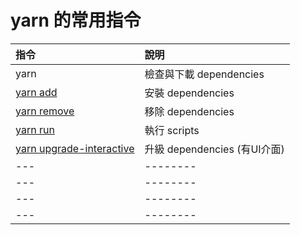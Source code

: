 # yarn 的常用指令

| 指令                                                                            | 說明                         |
| :------------------------------------------------------------------------------ | :--------------------------- |
| yarn                                                                            | 檢查與下載 dependencies      |
| [yarn add](https://yarnpkg.com/en/docs/cli/add)                                 | 安裝 dependencies            |
| [yarn remove](https://yarnpkg.com/en/docs/cli/remove)                           | 移除 dependencies            |
| [yarn run](https://yarnpkg.com/en/docs/cli/run)                                 | 執行 scripts                 |
| [yarn upgrade-interactive](https://yarnpkg.com/en/docs/cli/upgrade-interactive) | 升級 dependencies (有UI介面) |
| ---                                                                             | --------                     |
| ---                                                                             | --------                     |
| ---                                                                             | --------                     |
| ---                                                                             | --------                     |

